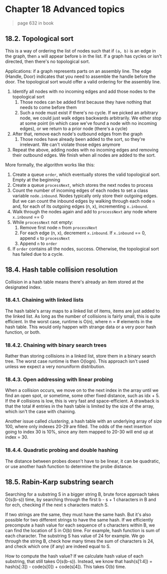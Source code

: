 # Chapter 18 Advanced topics

> page 632 in book

## 18.2. Topological sort

This is a way of ordering the list of nodes such that if `(a, b)` is an edge in the graph, then `a` will appear before `b` in the list. If a graph has cycles or isn't directed, then there's no topological sort.

Applications: if a graph represents parts on an assembly line. The edge (Handle, Door) indicates that you need to assemble the handle before the door. The topological sort would offer a valid ordering for the assembly line.

1. Identify all nodes with no incoming edges and add those nodes to the topological sort
   1. Those nodes can be added first because they have nothing that needs to come before them
   2. Such a node must exist if there's no cycle. If we picked an arbitrary node, we could just walk edges backwards arbitrarily. We either stop at some point (in which case we've found a node with no incoming edges), or we return to a prior node (there's a cycle)
2. After that, remove each node's outbound edges from the graph
   1. Those nodes have already been added to the sort, so they're irrelevant. We can't violate those edges anymore
3. Repeat the above, adding nodes with no incoming edges and removing their outbound edges. We finish when all nodes are added to the sort.

More formally, the algorithm works like this:

1. Create a queue `order`, which eventually stores the valid topological sort. Empty at the beginning
2. Create a queue `processNext`, which stores the next nodes to process
3. Count the number of incoming edges of each nodes to set a class variable `node.inbound`. Nodes typically only store their outgoing edges. But we can count the inbound edges by walking through each node `n` and, for each of its outgoing edges (n, x), incrementing `x.inbound`.
4. Walk through the nodes again and add to `processNext` any node where `x.inbound` == 0
5. While `processNext` not empty:
   1. Remove first node `n` from `processNext`
   2. For each edge (n, x), decrement `x.inbound`. If `x.inbound` == 0, append `x` to `processNext`
   3. Append `n` to `order`
6. If `order` contains all the nodes, success. Otherwise, the topological sort has failed due to a cycle.

## 18.4. Hash table collision resolution

Collision in a hash table means there's already an item stored at the designated index.

### 18.4.1. Chaining with linked lists

The hash table's array maps to a linked list of items, items are just added to the linked list. As long as the number of collisions is fairly small, this is quite efficient. In the worst case, runtime is O(n), where n = \# elements in the hash table. This would only happen with strange data or a very poor hash function, or both.

### 18.4.2. Chaining with binary search trees

Rather than storing collisions in a linked list, store them in a binary search tree. The worst case runtime is then O(logn). This approach isn't used unless we expect a very nonuniform distribution.

### 18.4.3. Open addressing with linear probing

When a collision occurs, we move on to the next index in the array until we find an open spot, or sometime, some other fixed distance, such as idx + 5. If the \# collisions is low, this is very fast and space-efficient. A drawback is that the total \# entries in the hash table is limited by the size of the array, which isn't the case with chaining.

Another issue called *clustering*, a hash table with an underlying array of size 100, where only indexes 20-29 are filled. The odds of the next insertion going to index 30 is 10%, since any item mapped to 20-30 will end up at index = 30.

### 18.4.4. Quadratic probing and double hashing

The distance between probes doesn't have to be linear, it can be quadratic, or use another hash function to determine the probe distance.

## 18.5. Rabin-Karp substring search

Searching for a substring S in a bigger string B, brute force approach takes O(s(b-s)) time, by searching through the first b - s + 1 characters in B and for ech, checking if the next s characters match S.

If two strings are the same, they must have the same hash. But it's also possible for two different strings to have the same hash. If we efficiently precompute a hash value for each sequence of s characters within B, we can find the location of S in O(b) time. For example, hash function is sum of each character. The substring S has value of 24 for example. We go through the string B, check how many times the sum of characters is 24, and check which one (if any) are indeed equal to S.

How to compute the hash value? If we calculate hash value of each substring, that still takes O(s(b-s)). Instead, we know that hash(s[1:4]) = hash(s[:3]) - code(s[0]) + code(s[4]). This takes O(b) time.
